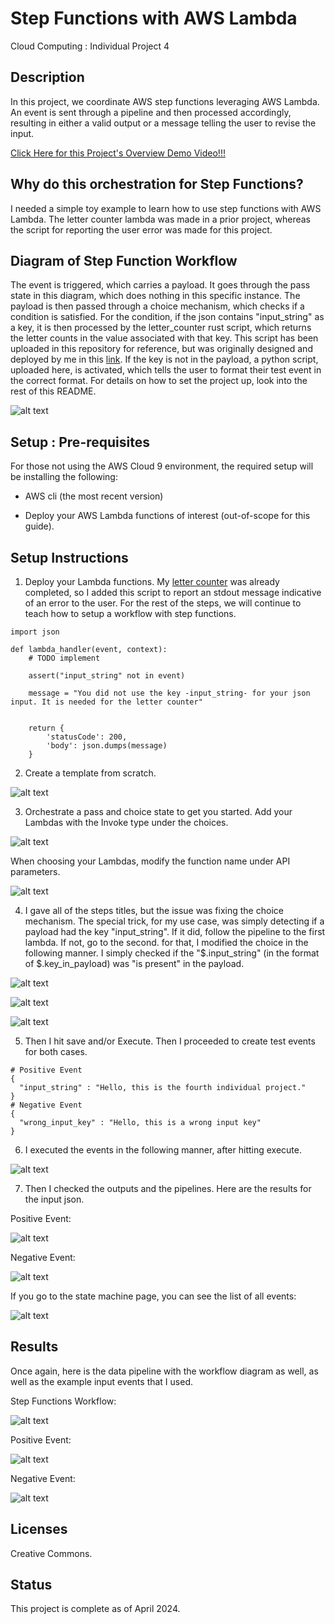 # Step Functions with AWS Lambda

Cloud Computing : Individual Project 4

## Description
In this project, we coordinate AWS step functions leveraging AWS Lambda. An event is sent through a pipeline and then processed accordingly, resulting in either a valid output or a message telling the user to revise the input. 

[Click Here for this Project's Overview Demo Video!!!](https://youtu.be/0wCvsfkFGwY)

## Why do this orchestration for Step Functions?

I needed a simple toy example to learn how to use step functions with AWS Lambda. The letter counter lambda was made in a prior project, whereas the script for reporting the user error was made for this project. 

## Diagram of Step Function Workflow

The event is triggered, which carries a payload. It goes through the pass state in this diagram, which does nothing in this specific instance. The payload is then passed through a choice mechanism, which checks if a condition is satisfied. For the condition, if the json contains "input_string" as a key, it is then processed by the letter_counter rust script, which returns the letter counts in the value associated with that key. This script has been uploaded in this repository for reference, but was originally designed and deployed by me in this [link](https://gitlab.com/ers401S/cargo-lambda-aws-demo). If the key is not in the payload, a python script, uploaded here, is activated, which tells the user to format their test event in the correct format. For details on how to set the project up, look into the rest of this README.


![alt text](images/image.png)

## Setup : Pre-requisites
For those not using the AWS Cloud 9 environment, the required setup will be installing the following:

* AWS cli (the most recent version)

* Deploy your AWS Lambda functions of interest (out-of-scope for this guide).

## Setup Instructions

1. Deploy your Lambda functions. My [letter counter](https://gitlab.com/ers401S/cargo-lambda-aws-demo) was already completed, so I added this script to report an stdout message indicative of an error to the user. For the rest of the steps, we will continue to teach how to setup a workflow with step functions.
```
import json

def lambda_handler(event, context):
    # TODO implement
    
    assert("input_string" not in event)
    
    message = "You did not use the key -input_string- for your json input. It is needed for the letter counter"
        
    
    return {
        'statusCode': 200,
        'body': json.dumps(message)
    }
```

2. Create a template from scratch.

![alt text](images/image-2.png)

3. Orchestrate a pass and choice state to get you started. Add your Lambdas with the Invoke type under the choices. 

![alt text](images/image-3.png)

When choosing your Lambdas, modify the function name under API parameters.

![alt text](images/image-11.png)

4. I gave all of the steps titles, but the issue was fixing the choice mechanism. The special trick, for my use case, was simply detecting if a payload had the key "input_string". If it did, follow the pipeline to the first lambda. If not, go to the second. for that, I modified the choice in the following manner. I simply checked if the "$.input_string" (in the format of $.key_in_payload) was "is present" in the payload.

![alt text](images/image-4.png)

![alt text](images/image-5.png)

![alt text](images/image-6.png)

5. Then I hit save and/or Execute. Then I proceeded to create test events for both cases.
```
# Positive Event
{
  "input_string" : "Hello, this is the fourth individual project."
}
# Negative Event
{
  "wrong_input_key" : "Hello, this is a wrong input key"
}
```
6. I executed the events in the following manner, after hitting execute.

![alt text](images/image-7.png)

7. Then I checked the outputs and the pipelines. Here are the results for the input json.

Positive Event:

![alt text](images/image-8.png)

Negative Event:

![alt text](images/image-9.png)

If you go to the state machine page, you can see the list of all events:

![alt text](images/image-10.png)

## Results

Once again, here is the data pipeline with the workflow diagram as well, as well as the example input events that I used.

Step Functions Workflow:

![alt text](images/image.png)

Positive Event:

![alt text](images/image-8.png)

Negative Event:

![alt text](images/image-9.png)


## Licenses
Creative Commons.

## Status
This project is complete as of April 2024.